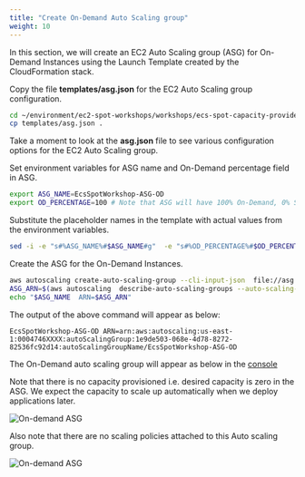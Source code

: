```yaml
---
title: "Create On-Demand Auto Scaling group"
weight: 10
---
```


In this section, we will create an EC2 Auto Scaling group (ASG) for On-Demand Instances using the Launch Template created by the CloudFormation stack.

Copy the file **templates/asg.json** for the EC2 Auto Scaling group configuration.

```bash
cd ~/environment/ec2-spot-workshops/workshops/ecs-spot-capacity-providers/
cp templates/asg.json .
```

Take a moment to look at the **asg.json** file to see various configuration options for the EC2 Auto Scaling group.

Set environment variables for ASG name and On-Demand percentage field in ASG.

```bash
export ASG_NAME=EcsSpotWorkshop-ASG-OD
export OD_PERCENTAGE=100 # Note that ASG will have 100% On-Demand, 0% Spot
```

Substitute the placeholder names in the template with actual values from the environment variables.

```bash
sed -i -e "s#%ASG_NAME%#$ASG_NAME#g"  -e "s#%OD_PERCENTAGE%#$OD_PERCENTAGE#g" -e "s#%PUBLIC_SUBNET_LIST%#$VPCPublicSubnets#g"  asg.json
```

Create the ASG for the On-Demand Instances.

```bash
aws autoscaling create-auto-scaling-group --cli-input-json  file://asg.json
ASG_ARN=$(aws autoscaling  describe-auto-scaling-groups --auto-scaling-group-name $ASG_NAME | jq -r '.AutoScalingGroups[0].AutoScalingGroupARN')
echo "$ASG_NAME  ARN=$ASG_ARN"
```
The output of the above command will appear as below:
```plaintext
EcsSpotWorkshop-ASG-OD ARN=arn:aws:autoscaling:us-east-1:0004746XXXX:autoScalingGroup:1e9de503-068e-4d78-8272-82536fc92d14:autoScalingGroupName/EcsSpotWorkshop-ASG-OD 
```
The On-Demand auto scaling group will appear as below in the [console](https://console.aws.amazon.com/ec2autoscaling/home?#/details/EcsSpotWorkshop-ASG-OD?view=details)

Note that there is no capacity provisioned i.e. desired capacity is zero in the ASG. We expect the capacity to scale up automatically when we deploy applications later.

![On-demand ASG](/images/ecs-spot-capacity-providers/asg_od_initial_view_1.png)

Also note that there are no scaling policies attached to this Auto scaling group.

![On-demand ASG](/images/ecs-spot-capacity-providers/asg_od_initial_view_2.png)
